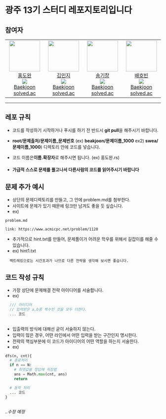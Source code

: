 # 광주 13기 스터디 레포지토리입니다

## 참여자

<table>
    <tr height="140px">
        <td align="center" width="130px">
            <a href="https://github.com/dolto">
                <img height="100px" width="100px" src="https://avatars.githubusercontent.com/u/43398206?v=4"/>
            </a>
            <br />
            <a href="https://github.com/dolto">홍도완</a>
            <br />
            <img src="https://mazassumnida.wtf/api/mini/generate_badge?boj=dolto" />
            <br />
            <a href="https://www.acmicpc.net/user/dolto">Baekjoon</a>
            <br />
            <a href="https://solved.ac/profile/dolto">solved.ac</a>
        </td>
        <td align="center" width="130px">
            <a href="https://github.com/babobabo112">
                <img height="100px" width="100px" src="https://avatars.githubusercontent.com/u/59717513?v=4"/>
            </a>
            <br />
            <a href="https://github.com/babobabo112">김민지</a>
            <br />
            <img src="https://mazassumnida.wtf/api/mini/generate_badge?boj=imp9221" />
            <br />
            <a href="https://www.acmicpc.net/user/imp9221">Baekjoon</a>
            <br />
            <a href="https://solved.ac/profile/imp9221">solved.ac</a>
        </td>
        <!-- <td align="center" width="130px">
            <a href="https://github.com/Park-JuH">
                <img height="100px" width="100px" src="https://avatars.githubusercontent.com/u/83206160?v=4"/>
            </a>
            <br />
            <a href="https://github.com/Park-JuH">박주혁</a>
            <br />
            <img src="https://mazassumnida.wtf/api/mini/generate_badge?boj=think5213" />
            <br />
            <a href="https://www.acmicpc.net/user/think5213">Baekjoon</a>
            <br />
            <a href="https://solved.ac/profile/think5213">solved.ac</a>
        </td> -->
        <td align="center" width="130px">
            <a href="https://github.com/skc-98">
                <img height="100px" width="100px" src="https://avatars.githubusercontent.com/u/143603126?v=4"/>
            </a>
            <br />
            <a href="https://github.com/skc-98">송기창</a>
            <br />
            <img src="https://mazassumnida.wtf/api/mini/generate_badge?boj=richkc2006" />
            <br />
            <a href="https://www.acmicpc.net/user/richkc2006">Baekjoon</a>
            <br />
            <a href="https://solved.ac/profile/richkc2006">solved.ac</a>
        </td>
        <td align="center" width="130px">
            <a href="https://github.com/skc-98">
                <img height="100px" width="100px" src="https://avatars.githubusercontent.com/u/123109572?v=4"/>
            </a>
            <br />
            <a href="https://github.com/hobinBae">배호빈</a>
            <br />
            <img src="https://mazassumnida.wtf/api/mini/generate_badge?boj=qoghqls" />
            <br />
            <a href="https://www.acmicpc.net/user/qoghqls">Baekjoon</a>
            <br />
            <a href="https://solved.ac/profile/qoghqls">solved.ac</a>
        </td>
    </tr>
</table>

----

## 레포 규칙

- 코드를 작성하기 시작하거나 푸시를 하기 전 반드시 **git pull**을 해주시기 바랍니다.
- **root/문제출처/문제이름_문제번호** (ex) **beakjoon/문제이름_1000** ex2) **swea/문제이름_1000**) 디렉토리 안에 코드를 넣습니다.
- 코드 이름은**이름.확장자**로 해주시면 됩니다.  (ex) 홍도완.rs)

- #### 가급적 스스로 문제를 풀고나서 다른사람의 코드를 읽어주시기 바랍니다

## 문제 추가 예시

- 상단의 문제디렉토리를 만들고, 그 안에 problem.md를 첨부한다.
- 사이트에 문제가 있기 때문에 링크만 남겨도 좋을 듯 싶습니다.
- ex)

```text
problem.md

link: https://www.acmicpc.net/problem/1120

```

- 추가적으로 hint<n>.txt를 만들어, 문제풀이가 어려운 학우를 위해서 길잡이를 해줄 수 있습니다.
- ex) hint1.txt

```text
  백트레킹으로는 시간초과가 나므로 다른 전략을 생각해 보시면 좋습니다.
```

## 코드 작성 규칙

- 가장 상단에 문제해결 전략 아이디어를 서술합니다.
- ex)

```js
  /// 아이디어
  // 입력받은 a,b중 짝수인 것을 모두 더한다.
  ... 코드
  
```

- 입출력의 방식에 대해선 굳이 서술하지 않는다.
- 입력이 많은 경우, 어떤 라인에서 어떤 입력을 받는 구간인지 명시한다.
- 전략의 핵심부분에 이 코드가 아이디어의 어떤 역할을 하는지 서술한다.
- ex)

```python
dfs(n, cnt){
  # 종료처리
  if n == N:
    # 최댓값을 정답에 저장함
    ans = Math.max(cnt, ans)
    return

  # 동작 처리
  ... 코드
}
  
```

_..수정 예정_
